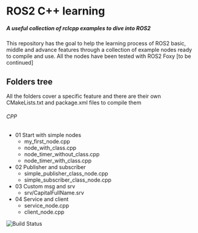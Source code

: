 # ROS2 C++ learning
##### _A useful collection of rclcpp examples to dive into ROS2_
This repository has the goal to help the learning process of ROS2 basic, middle and advance features through a collection of example nodes ready to compile and use.
All the nodes have been tested with ROS2 Foxy [to be continued]
## Folders tree
All the folders cover a specific feature and there are their own CMakeLists.txt and package.xml files to compile them 
###### CPP
* 01 Start with simple nodes
    * my_first_node.cpp
    * node_with_class.cpp
    * node_timer_without_class.cpp
    * node_timer_with_class.cpp
* 02 Publisher and subscriber
    *  simple_publisher_class_node.cpp
    *  simple_subscriber_class_node.cpp
* 03 Custom msg and srv
    * srv/CapitalFullName.srv
* 04 Service and client
    * service_node.cpp
    * client_node.cpp

![Build Status](https://travis-ci.org/joemccann/dillinger.svg?branch=master)
